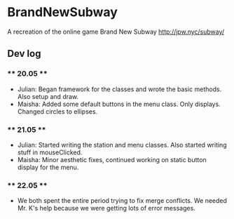 # BrandNewSubway
A recreation of the online game Brand New Subway http://jpw.nyc/subway/

## Dev log

### ** 20.05 **
- Julian: Began framework for the classes and wrote the basic methods. Also setup and draw.
- Maisha: Added some default buttons in the menu class. Only displays. Changed circles to ellipses.

### ** 21.05 **
- Julian: Started writing the station and menu classes. Also started writing stuff in mouseClicked.
- Maisha: Minor aesthetic fixes, continued working on static button display for the menu.

### ** 22.05 ** 
- We both spent the entire period trying to fix merge conflicts. We needed Mr. K's help because we were getting lots of error messages.
